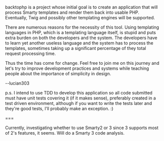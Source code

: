 backtophp is a project whose initial goal is to create an application that will process Smarty templates and render them back into usable PHP. Eventually, Twig and possibly other templating engines will be supported.

There are numerous reasons for the necessity of this tool. Using templating languages in PHP, which is a templating language itself, is stupid and puts extra burden on both the developers and the system. The developers have to learn yet another useless language and the system has to process the templates, sometimes taking up a significant percentage of they total request processing time.

Thus the time has come for change. Feel free to join me on this journey and let's try to improve development practices and systems while teaching people about the importance of simplicity in design.

--lucian303

p.s. I intend to use TDD to develop this application so all code submitted must have unit tests covering it (if it makes sense), preferably created in a test driven environment, although if you want to write the tests later and they're good tests, I'll probably make an exception. :)

===

Currently, investigating whether to use Smarty2 or 3 since 3 supports most of 2's features, it seems. Will do a Smarty 3 code analysis.